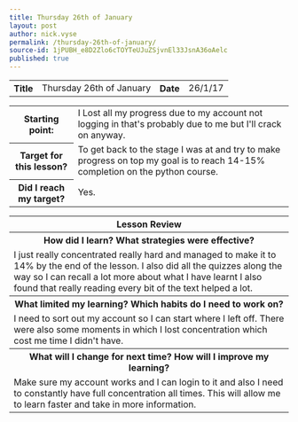 ```yaml
---
title: Thursday 26th of January
layout: post
author: nick.vyse
permalink: /thursday-26th-of-january/
source-id: 1jPUBH_e8D2Zlo6cTOYTeUJuZSjvnEl33JsnA36oAelc
published: true
---
```

<table>
  <tr>
    <th>Title</th>
    <td>Thursday 26th of January</td>
    <th>Date</th>
    <td>26/1/17</td>
  </tr>
</table>


<table>
  <tr>
    <th>Starting point:</th>
    <td>I Lost all my progress due to my account not logging in that's probably due to me but I'll crack on anyway.</td>
  </tr>
  <tr>
    <th>Target for this lesson?</th>
    <td>To get back to the stage I was at and try to make progress on top my goal is to reach 14-15% completion on the python course.</td>
  </tr>
  <tr>
    <th>Did I reach my target?</th>
    <td>Yes.</td>
  </tr>
</table>


<table>
  <tr>
    <th>Lesson Review</th>
  </tr>
  <tr>
    <th>How did I learn? What strategies were effective? </th>
  </tr>
  <tr>
    <td>I just really concentrated really hard and managed to make it to 14% by the end of the lesson. I also did all the quizzes along the way so I can recall a lot more about what I have learnt I also found that really reading every bit of the text helped a lot.
</td>
  </tr>
  <tr>
    <th>What limited my learning? Which habits do I need to work on? </th>
  </tr>
  <tr>
    <td>I need to sort out my account so I can start where I left off. There were also some moments in which I lost concentration which cost me time I didn't have.</td>
  </tr>
  <tr>
    <th>What will I change for next time? How will I improve my learning?</th>
  </tr>
  <tr>
    <td>Make sure my account works and I can login to it and also I need to constantly have full concentration all times. This will allow me to learn faster and take in more information.
</td>
  </tr>
</table>


